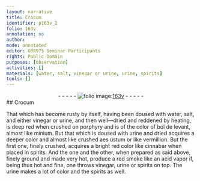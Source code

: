 ```yaml
---
layout: narrative
title: Crocum
identifier: p163v_2
folio: 163v
annotation: no
author:
mode: annotated
editor: GR8975 Seminar Participants
rights: Public Domain
purposes: [observation]
activities: []
materials: [water, salt, vinegar or urine, urine, spirits]
tools: []
---
```


 <div class="folio" align="center">- - - - - <a href="http://gallica.bnf.fr/ark:/12148/btv1b10500001g/f332.image" target="_blank"><img src="https://cu-mkp.github.io/GR8975-edition/assets/photo-icon.png" alt="folio image: " style="display:inline-block; margin-bottom:-3px;"/>163v</a> - - - - - </div> 
## Crocum

 
That which has become rusty by itself, having been doused with <span class="material">water</span>, <span class="material">salt</span>, and either <span class="material">vinegar or urine</span>, and then well—dried and reddened by heating, is deep red when crushed on porphyry and is of the color of bol de levant, almost like minium. But that which is doused with <span class="material">urine</span> and dried acquires a deeper color and almost like crushed aes ustum or like vermillion. But the first one, finely crushed, acquires a bright red color like cinnabar when placed in spirits. And the one and the other, when prepared as said above, finely ground and made very hot, produce a red smoke like an acid vapor if, being thus hot and fine, one throws vinegar, urine or spirits on top. The <span class="material">urine</span> makes a lot of color and the <span class="material">spirits</span> as well.
 <span class="figure"></span> 